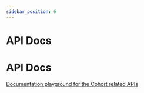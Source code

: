 ```yaml
---
sidebar_position: 6
---
```


# API Docs 

# API Docs 

[Documentation playground for the Cohort related APIs](https://apidog.com/apidoc/shared-c9bb0497-65ea-475a-bc90-7d43e280f780/api-9632559) 
